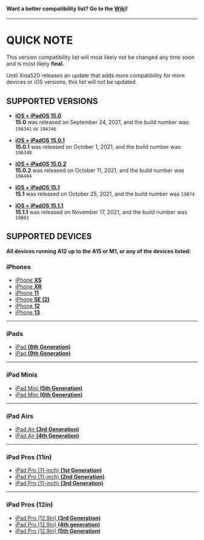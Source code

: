 #### Want a better compatibility list? Go to the [Wiki](https://github.com/NotDarkn/XinaA15/wiki/Compatibility)!
***
# QUICK NOTE
This version compatibility list will most likely not be changed any time soon and is most likely **final.** 

Until Xina520 releases an update that adds more compatibility for more devices or iOS versions, this list will not be updated.

## SUPPORTED VERSIONS
- [**iOS + iPadOS 15.0**](https://support.apple.com/en-us/HT212788#15) <br>
**15.0** was released on September 24, 2021, and the build number was: `19A341` or `19A346`

- [**iOS + iPadOS 15.0.1**](https://support.apple.com/en-us/HT212788#1501) <br>
**15.0.1** was released on October 1, 2021, and the build number was: `19A348`

- [**iOS + iPadOS 15.0.2**](https://support.apple.com/en-us/HT212788#1502) <br>
**15.0.2** was released on October 11, 2021, and the build number was `19A404`

- [**iOS + iPadOS 15.1**](https://support.apple.com/en-us/HT212788#151) <br>
**15.1** was released on October 25, 2021, and the build number was `19B74`

- [**iOS + iPadOS 15.1.1**](https://support.apple.com/en-us/HT212788#1511) <br>
**15.1.1** was released on November 17, 2021, and the build number was `19B81`

## SUPPORTED DEVICES
**All devices running A12 up to the A15 or M1, or any of the devices listed:**
### iPhones
- [iPhone **XS**](https://theapplewiki.com/wiki/D321AP)
- [iPhone **XR**](https://theapplewiki.com/wiki/N841AP)
- [iPhone **11**](https://theapplewiki.com/wiki/N104AP)
- [iPhone **SE (2)**](https://theapplewiki.com/wiki/D79AP)
- [iPhone **12**](https://theapplewiki.com/wiki/D53gAP)
- [iPhone **13**](https://theapplewiki.com/wiki/D17AP)
***
### iPads
- [iPad **(8th Generation)**](https://theapplewiki.com/wiki/IPad_(8th_generation))
- [iPad **(9th Generation)**](https://theapplewiki.com/wiki/IPad_(9th_generation))
***
### iPad Minis
- [iPad Mini **(5th Generation)**](https://theapplewiki.com/wiki/IPad_mini_(5th_generation))
- [iPad Mini **(6th Generation)**](https://theapplewiki.com/wiki/IPad_mini_(6th_generation))
***
### iPad Airs
- [iPad Air **(3rd Generation)**](https://theapplewiki.com/wiki/IPad_Air_(3rd_generation))
- [iPad Air **(4th Generation)**](https://theapplewiki.com/wiki/IPad_Air_(4th_generation))
***
### iPad Pros (11in)
- [iPad Pro (11-inch) **(1st Generation)**](https://theapplewiki.com/wiki/IPad_Pro_(11-inch)_(1st_generation))
- [iPad Pro (11-inch) **(2nd Generation)**](https://theapplewiki.com/wiki/IPad_Pro_(11-inch)_(2nd_generation))
- [iPad Pro (11-inch) **(3rd Generation)**](https://theapplewiki.com/wiki/IPad_Pro_(11-inch)_(3rd_generation))
***
### iPad Pros (12in)
- [iPad Pro (12.9in) **(3rd Generation)**](https://theapplewiki.com/wiki/IPad_Pro_(12.9-inch)_(3rd_generation))
- [iPad Pro (12.9in) **(4th generation)**](https://theapplewiki.com/wiki/IPad_Pro_(12.9-inch)_(4th_generation))
- [iPad Pro (12.9in) **(5th Generation)**](https://theapplewiki.com/wiki/IPad_Pro_(12.9-inch)_(5th_generation))

